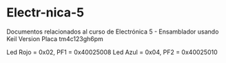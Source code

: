 # Electr-nica-5
Documentos relacionados al curso de Electrónica 5 - Ensamblador usando Keil Version Placa tm4c123gh6pm

Led Rojo = 0x02, PF1 = 0x40025008
Led Azul = 0x04,  PF2 = 0x40025010
